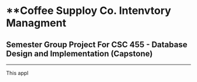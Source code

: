 # **Coffee Supploy Co. Intenvtory Managment
## Semester Group Project For CSC 455 - Database Design and Implementation (Capstone)
---

This appl
